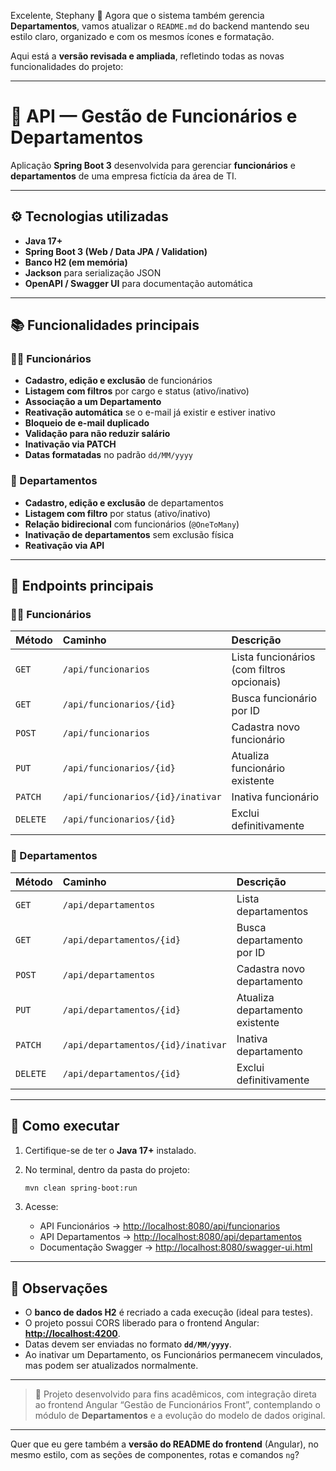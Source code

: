 Excelente, Stephany 👏
Agora que o sistema também gerencia **Departamentos**, vamos atualizar o `README.md` do backend mantendo seu estilo claro, organizado e com os mesmos ícones e formatação.

Aqui está a **versão revisada e ampliada**, refletindo todas as novas funcionalidades do projeto:

---

# 🧩 API — Gestão de Funcionários e Departamentos

Aplicação **Spring Boot 3** desenvolvida para gerenciar **funcionários** e **departamentos** de uma empresa fictícia da área de TI.

---

## ⚙️ Tecnologias utilizadas

* **Java 17+**
* **Spring Boot 3 (Web / Data JPA / Validation)**
* **Banco H2 (em memória)**
* **Jackson** para serialização JSON
* **OpenAPI / Swagger UI** para documentação automática

---

## 📚 Funcionalidades principais

### 👨‍💼 Funcionários

* **Cadastro, edição e exclusão** de funcionários
* **Listagem com filtros** por cargo e status (ativo/inativo)
* **Associação a um Departamento**
* **Reativação automática** se o e-mail já existir e estiver inativo
* **Bloqueio de e-mail duplicado**
* **Validação para não reduzir salário**
* **Inativação via PATCH**
* **Datas formatadas** no padrão `dd/MM/yyyy`

### 🏢 Departamentos

* **Cadastro, edição e exclusão** de departamentos
* **Listagem com filtro** por status (ativo/inativo)
* **Relação bidirecional** com funcionários (`@OneToMany`)
* **Inativação de departamentos** sem exclusão física
* **Reativação via API**

---

## 🔗 Endpoints principais

### 👨‍💼 Funcionários

| Método   | Caminho                           | Descrição                                  |
| :------- | :-------------------------------- | :----------------------------------------- |
| `GET`    | `/api/funcionarios`               | Lista funcionários (com filtros opcionais) |
| `GET`    | `/api/funcionarios/{id}`          | Busca funcionário por ID                   |
| `POST`   | `/api/funcionarios`               | Cadastra novo funcionário                  |
| `PUT`    | `/api/funcionarios/{id}`          | Atualiza funcionário existente             |
| `PATCH`  | `/api/funcionarios/{id}/inativar` | Inativa funcionário                        |
| `DELETE` | `/api/funcionarios/{id}`          | Exclui definitivamente                     |

### 🏢 Departamentos

| Método   | Caminho                            | Descrição                       |
| :------- | :--------------------------------- | :------------------------------ |
| `GET`    | `/api/departamentos`               | Lista departamentos             |
| `GET`    | `/api/departamentos/{id}`          | Busca departamento por ID       |
| `POST`   | `/api/departamentos`               | Cadastra novo departamento      |
| `PUT`    | `/api/departamentos/{id}`          | Atualiza departamento existente |
| `PATCH`  | `/api/departamentos/{id}/inativar` | Inativa departamento            |
| `DELETE` | `/api/departamentos/{id}`          | Exclui definitivamente          |

---

## 🧱 Como executar

1. Certifique-se de ter o **Java 17+** instalado.

2. No terminal, dentro da pasta do projeto:

   ```bash
   mvn clean spring-boot:run
   ```

3. Acesse:

   * API Funcionários → [http://localhost:8080/api/funcionarios](http://localhost:8080/api/funcionarios)
   * API Departamentos → [http://localhost:8080/api/departamentos](http://localhost:8080/api/departamentos)
   * Documentação Swagger → [http://localhost:8080/swagger-ui.html](http://localhost:8080/swagger-ui.html)

---

## 🧠 Observações

* O **banco de dados H2** é recriado a cada execução (ideal para testes).
* O projeto possui CORS liberado para o frontend Angular: **[http://localhost:4200](http://localhost:4200)**.
* Datas devem ser enviadas no formato **`dd/MM/yyyy`**.
* Ao inativar um Departamento, os Funcionários permanecem vinculados, mas podem ser atualizados normalmente.

---

> 🧩 Projeto desenvolvido para fins acadêmicos, com integração direta ao frontend Angular “Gestão de Funcionários Front”, contemplando o módulo de **Departamentos** e a evolução do modelo de dados original.

---

Quer que eu gere também a **versão do README do frontend** (Angular), no mesmo estilo, com as seções de componentes, rotas e comandos `ng`?
